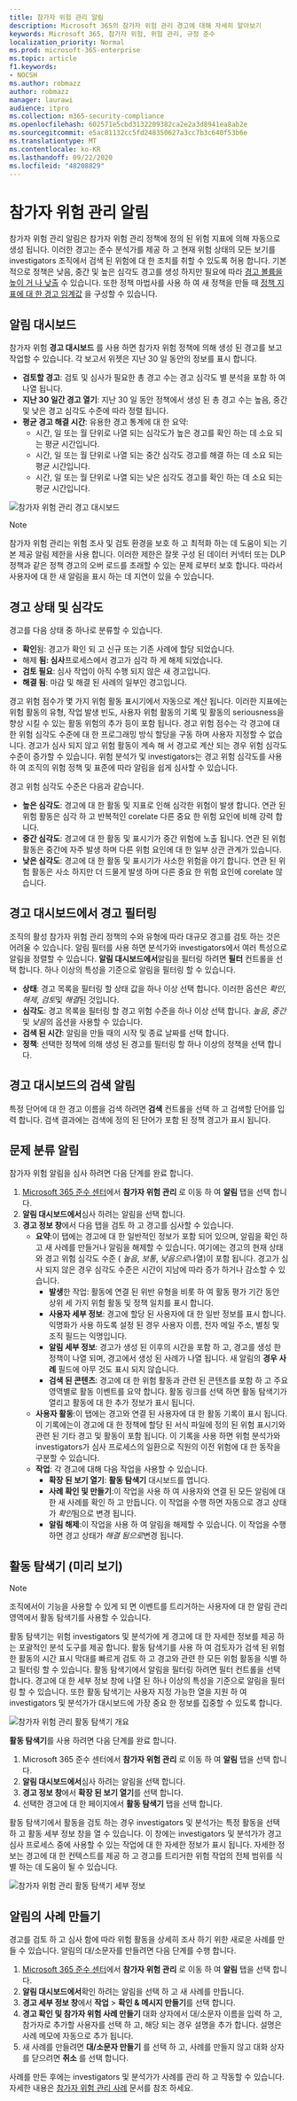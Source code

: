 ```yaml
---
title: 참가자 위험 관리 알림
description: Microsoft 365의 참가자 위험 관리 경고에 대해 자세히 알아보기
keywords: Microsoft 365, 참가자 위험, 위험 관리, 규정 준수
localization_priority: Normal
ms.prod: microsoft-365-enterprise
ms.topic: article
f1.keywords:
- NOCSH
ms.author: robmazz
author: robmazz
manager: laurawi
audience: itpro
ms.collection: m365-security-compliance
ms.openlocfilehash: 602571e5cbd3132209382ca2e2a3d8941ea8ab2e
ms.sourcegitcommit: e5ac81132cc5fd248350627a3cc7b3c640f53b6e
ms.translationtype: MT
ms.contentlocale: ko-KR
ms.lasthandoff: 09/22/2020
ms.locfileid: "48208829"
---
```

# <a name="insider-risk-management-alerts"></a>참가자 위험 관리 알림

참가자 위험 관리 알림은 참가자 위험 관리 정책에 정의 된 위험 지표에 의해 자동으로 생성 됩니다. 이러한 경고는 준수 분석가를 제공 하 고 현재 위험 상태의 모든 보기를 investigators 조직에서 검색 된 위험에 대 한 조치를 취할 수 있도록 허용 합니다. 기본적으로 정책은 낮음, 중간 및 높은 심각도 경고를 생성 하지만 필요에 따라 [경고 볼륨을 높이 거 나 낮출](insider-risk-management-settings.md#alert-volume) 수 있습니다. 또한 정책 마법사를 사용 하 여 새 정책을 만들 때 [정책 지표에 대 한 경고 임계값](insider-risk-management-settings.md#indicator-level-settings-preview) 을 구성할 수 있습니다.

## <a name="alert-dashboard"></a>알림 대시보드

참가자 위험 **경고 대시보드** 를 사용 하면 참가자 위험 정책에 의해 생성 된 경고를 보고 작업할 수 있습니다. 각 보고서 위젯은 지난 30 일 동안의 정보를 표시 합니다.

- **검토할 경고**: 검토 및 심사가 필요한 총 경고 수는 경고 심각도 별 분석을 포함 하 여 나열 됩니다.
- **지난 30 일간 경고 열기**: 지난 30 일 동안 정책에서 생성 된 총 경고 수는 높음, 중간 및 낮은 경고 심각도 수준에 따라 정렬 됩니다.
- **평균 경고 해결 시간**: 유용한 경고 통계에 대 한 요약:
    - 시간, 일 또는 월 단위로 나열 되는 심각도가 높은 경고를 확인 하는 데 소요 되는 평균 시간입니다.
    - 시간, 일 또는 월 단위로 나열 되는 중간 심각도 경고를 해결 하는 데 소요 되는 평균 시간입니다.
    - 시간, 일 또는 월 단위로 나열 되는 낮은 심각도 경고를 확인 하는 데 소요 되는 평균 시간입니다.

![참가자 위험 관리 경고 대시보드](../media/insider-risk-alerts-dashboard.png)

>[!NOTE]
>참가자 위험 관리는 위험 조사 및 검토 환경을 보호 하 고 최적화 하는 데 도움이 되는 기본 제공 알림 제한을 사용 합니다. 이러한 제한은 잘못 구성 된 데이터 커넥터 또는 DLP 정책과 같은 정책 경고의 오버 로드를 초래할 수 있는 문제 로부터 보호 합니다. 따라서 사용자에 대 한 새 알림을 표시 하는 데 지연이 있을 수 있습니다.

## <a name="alert-status-and-severity"></a>경고 상태 및 심각도

경고를 다음 상태 중 하나로 분류할 수 있습니다.

- **확인**됨: 경고가 확인 되 고 신규 또는 기존 사례에 할당 되었습니다.
- 해제 **됨: 심사**프로세스에서 경고가 심각 하 게 해제 되었습니다.
- **검토 필요**: 심사 작업이 아직 수행 되지 않은 새 경고입니다.
- **해결 됨**: 마감 및 해결 된 사례의 일부인 경고입니다.

경고 위험 점수가 몇 가지 위험 활동 표시기에서 자동으로 계산 됩니다. 이러한 지표에는 위험 활동의 유형, 작업 발생 빈도, 사용자 위험 활동의 기록 및 활동의 seriousness을 향상 시킬 수 있는 활동 위험의 추가 등이 포함 됩니다. 경고 위험 점수는 각 경고에 대 한 위험 심각도 수준에 대 한 프로그래밍 방식 할당을 구동 하며 사용자 지정할 수 없습니다. 경고가 심사 되지 않고 위험 활동이 계속 해 서 경고로 계산 되는 경우 위험 심각도 수준이 증가할 수 있습니다. 위험 분석가 및 investigators는 경고 위험 심각도를 사용 하 여 조직의 위험 정책 및 표준에 따라 알림을 쉽게 심사할 수 있습니다.

경고 위험 심각도 수준은 다음과 같습니다.

- **높은 심각도**: 경고에 대 한 활동 및 지표로 인해 심각한 위험이 발생 합니다. 연관 된 위험 활동은 심각 하 고 반복적인 corelate 다른 중요 한 위험 요인에 비해 강력 합니다.
- **중간 심각도**: 경고에 대 한 활동 및 표시기가 중간 위험에 노출 됩니다. 연관 된 위험 활동은 중간에 자주 발생 하며 다른 위험 요인에 대 한 일부 상관 관계가 있습니다.
- **낮은 심각도**: 경고에 대 한 활동 및 표시기가 사소한 위험을 야기 합니다. 연관 된 위험 활동은 사소 하지만 더 드물게 발생 하며 다른 중요 한 위험 요인에 corelate 않습니다.

## <a name="filter-alerts-on-the-alert-dashboard"></a>경고 대시보드에서 경고 필터링

조직의 활성 참가자 위험 관리 정책의 수와 유형에 따라 대규모 경고를 검토 하는 것은 어려울 수 있습니다. 알림 필터를 사용 하면 분석가와 investigators에서 여러 특성으로 알림을 정렬할 수 있습니다. **알림 대시보드에서**알림을 필터링 하려면 **필터** 컨트롤을 선택 합니다. 하나 이상의 특성을 기준으로 알림을 필터링 할 수 있습니다.

- **상태**: 경고 목록을 필터링 할 상태 값을 하나 이상 선택 합니다. 이러한 옵션은 *확인*, *해제*, *검토*및 *해결*된 것입니다.
- **심각도**: 경고 목록을 필터링 할 경고 위험 수준을 하나 이상 선택 합니다. *높음*, *중간*및 *낮음*의 옵션을 사용할 수 있습니다.
- **검색 된 시간**: 알림을 만들 때의 시작 및 종료 날짜를 선택 합니다.
- **정책**: 선택한 정책에 의해 생성 된 경고를 필터링 할 하나 이상의 정책을 선택 합니다.

## <a name="search-alerts-on-the-alert-dashboard"></a>경고 대시보드의 검색 알림

특정 단어에 대 한 경고 이름을 검색 하려면 **검색** 컨트롤을 선택 하 고 검색할 단어를 입력 합니다. 검색 결과에는 검색에 정의 된 단어가 포함 된 정책 경고가 표시 됩니다.

## <a name="triage-alerts"></a>문제 분류 알림

참가자 위험 알림을 심사 하려면 다음 단계를 완료 합니다.

1. [Microsoft 365 준수 센터](https://compliance.microsoft.com)에서 **참가자 위험 관리** 로 이동 하 여 **알림** 탭을 선택 합니다.
2. **알림 대시보드에서**심사 하려는 알림을 선택 합니다.
3. **경고 정보 창**에서 다음 탭을 검토 하 고 경고를 심사할 수 있습니다.
    - **요약**:이 탭에는 경고에 대 한 일반적인 정보가 포함 되어 있으며, 알림을 확인 하 고 새 사례를 만들거나 알림을 해제할 수 있습니다. 여기에는 경고의 현재 상태와 경고 위험 심각도 수준 ( *높음*, *보통*, *낮음으로*나열)이 포함 됩니다. 경고가 심사 되지 않은 경우 심각도 수준은 시간이 지남에 따라 증가 하거나 감소할 수 있습니다.
        - **발생**한 작업: 활동에 연결 된 위반 유형을 비롯 하 여 활동 평가 기간 동안 상위 세 가지 위험 활동 및 정책 일치를 표시 합니다.
        - **사용자 세부 정보**: 경고에 할당 된 사용자에 대 한 일반 정보를 표시 합니다. 익명화가 사용 하도록 설정 된 경우 사용자 이름, 전자 메일 주소, 별칭 및 조직 필드는 익명입니다.
        - **알림 세부 정보**: 경고가 생성 된 이후의 시간을 포함 하 고, 경고를 생성 한 정책이 나열 되며, 경고에서 생성 된 사례가 나열 됩니다. 새 알림의 **경우 사례** 필드에 아무 것도 표시 되지 않습니다.
        - **검색 된 콘텐츠**: 경고에 대 한 위험 활동과 관련 된 콘텐츠를 포함 하 고 주요 영역별로 활동 이벤트를 요약 합니다. 활동 링크를 선택 하면 활동 탐색기가 열리고 활동에 대 한 추가 정보가 표시 됩니다.
    - **사용자 활동**:이 탭에는 경고와 연결 된 사용자에 대 한 활동 기록이 표시 됩니다. 이 기록에는이 경고에 대 한 정책에 할당 된 서식 파일에 정의 된 위험 표시기와 관련 된 기타 경고 및 활동이 포함 됩니다. 이 기록을 사용 하면 위험 분석가와 investigators가 심사 프로세스의 일환으로 직원의 이전 위험에 대 한 동작을 구분할 수 있습니다.
    - **작업**: 각 경고에 대해 다음 작업을 사용할 수 있습니다.
        - **확장 된 보기 열기**: **활동 탐색기** 대시보드를 엽니다.
        - **사례 확인 및 만들기**:이 작업을 사용 하 여 사용자와 연결 된 모든 알림에 대 한 새 사례를 확인 하 고 만듭니다. 이 작업을 수행 하면 자동으로 경고 상태가 *확인*됨으로 변경 됩니다.
        - **알림 해제**:이 작업을 사용 하 여 알림을 해제할 수 있습니다. 이 작업을 수행 하면 경고 상태가 *해결 됨으로*변경 됩니다.

## <a name="activity-explorer-preview"></a>활동 탐색기 (미리 보기)

>[!NOTE]
>조직에서이 기능을 사용할 수 있게 되 면 이벤트를 트리거하는 사용자에 대 한 알림 관리 영역에서 활동 탐색기를 사용할 수 있습니다.

활동 탐색기는 위험 investigators 및 분석가에 게 경고에 대 한 자세한 정보를 제공 하는 포괄적인 분석 도구를 제공 합니다. 활동 탐색기를 사용 하 여 검토자가 검색 된 위험한 활동의 시간 표시 막대를 빠르게 검토 하 고 경고와 관련 한 모든 위험 활동을 식별 하 고 필터링 할 수 있습니다. 활동 탐색기에서 알림을 필터링 하려면 필터 컨트롤을 선택 합니다. 경고에 대 한 세부 정보 창에 나열 된 하나 이상의 특성을 기준으로 알림을 필터링 할 수 있습니다. 또한 활동 탐색기는 사용자 지정 가능한 열을 지원 하 여 investigators 및 분석가가 대시보드에 가장 중요 한 정보를 집중할 수 있도록 합니다.

![참가자 위험 관리 활동 탐색기 개요](../media/insider-risk-management-activity-explorer.png)

**활동 탐색기**를 사용 하려면 다음 단계를 완료 합니다.

1. Microsoft 365 준수 센터에서 **참가자 위험 관리** 로 이동 하 여 **알림** 탭을 선택 합니다.
2. **알림 대시보드에서**심사 하려는 알림을 선택 합니다.
3. **경고 정보 창**에서 **확장 된 보기 열기**를 선택 합니다.
4. 선택한 경고에 대 한 페이지에서 **활동 탐색기** 탭을 선택 합니다.

활동 탐색기에서 활동을 검토 하는 경우 investigators 및 분석가는 특정 활동을 선택 하 고 활동 세부 정보 창을 열 수 있습니다. 이 창에는 investigators 및 분석가가 경고 심사 프로세스 중에 사용할 수 있는 작업에 대 한 자세한 정보가 표시 됩니다. 자세한 정보는 경고에 대 한 컨텍스트를 제공 하 고 경고를 트리거한 위험 작업의 전체 범위를 식별 하는 데 도움이 될 수 있습니다.

![참가자 위험 관리 활동 탐색기 세부 정보](../media/insider-risk-management-activity-explorer-details.png)

## <a name="create-a-case-for-an-alert"></a>알림의 사례 만들기

경고를 검토 하 고 심사 함에 따라 위험 활동을 상세히 조사 하기 위한 새로운 사례를 만들 수 있습니다. 알림의 대/소문자를 만들려면 다음 단계를 수행 합니다.

1. [Microsoft 365 준수 센터](https://compliance.microsoft.com)에서 **참가자 위험 관리** 로 이동 하 여 **알림** 탭을 선택 합니다.
2. **알림 대시보드에서**확인 하려는 알림을 선택 하 고 새 사례를 만듭니다.
3. **경고 세부 정보 창**에서 **작업**  >  **확인 & 메시지 만들기**를 선택 합니다.
4. **경고 확인 및 참가자 위험 사례 만들기** 대화 상자에서 대/소문자 이름을 입력 하 고, 참가자로 추가할 사용자를 선택 하 고, 해당 되는 경우 설명을 추가 합니다. 설명은 사례 메모에 자동으로 추가 됩니다.
5. 새 사례를 만들려면 **대/소문자 만들기** 를 선택 하 고, 사례를 만들지 않고 대화 상자를 닫으려면 **취소** 를 선택 합니다.

사례를 만든 후에는 investigators 및 분석가가 사례를 관리 하 고 작동할 수 있습니다. 자세한 내용은 [참가자 위험 관리 사례](insider-risk-management-cases.md) 문서를 참조 하세요.
